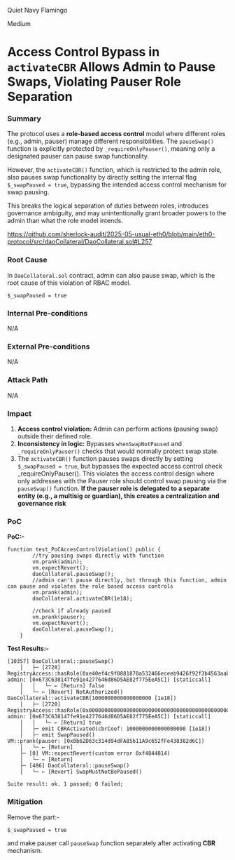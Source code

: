 Quiet Navy Flamingo

Medium

# Access Control Bypass in `activateCBR` Allows Admin to Pause Swaps, Violating Pauser Role Separation

### Summary

The protocol uses a **role-based access control** model where different roles (e.g., admin, pauser) manage different responsibilities. The `pauseSwap()` function is explicitly protected by `_requireOnlyPauser()`, meaning only a designated pauser can pause swap functionality.

However, the `activateCBR()` function, which is restricted to the admin role, also pauses swap functionality by directly setting the internal flag `$_swapPaused = true`, bypassing the intended access control mechanism for swap pausing.

This breaks the logical separation of duties between roles, introduces governance ambiguity, and may unintentionally grant broader powers to the admin than what the role model intends.

https://github.com/sherlock-audit/2025-05-usual-eth0/blob/main/eth0-protocol/src/daoCollateral/DaoCollateral.sol#L257

### Root Cause

In `DaoCollateral.sol` contract, admin can also pause swap, which is the root cause of this violation of RBAC model.

```solidity
$_swapPaused = true
```

### Internal Pre-conditions

N/A

### External Pre-conditions

N/A

### Attack Path

N/A

### Impact

1. **Access control violation:** Admin can perform actions (pausing swap) outside their defined role.
2. **Inconsistency in logic:** Bypasses `whenSwapNotPaused` and `_requireOnlyPauser()` checks that would normally protect swap state.
3. The `activateCBR()` function pauses swaps directly by setting `$_swapPaused = true`, but bypasses the expected access control check _requireOnlyPauser(). This violates the access control design where only addresses with the Pauser role should control swap pausing via the `pauseSwap()` function. **If the pauser role is delegated to a separate entity (e.g., a multisig or guardian), this creates a centralization and governance risk**

### PoC

**PoC:-**

```solidity
function test_PoCAccesControlViolation() public {
        //try pausing swaps directly with function
        vm.prank(admin);
        vm.expectRevert();
        daoCollateral.pauseSwap();
        //admin can't pause directly, but through this function, admin can pause and violates the role based access controls
        vm.prank(admin);
        daoCollateral.activateCBR(1e18);

        //check if already paused
        vm.prank(pauser);
        vm.expectRevert();
        daoCollateral.pauseSwap();
    }
```

**Test Results:-**

```solidity
[10357] DaoCollateral::pauseSwap()
    │   ├─ [2728] RegistryAccess::hasRole(0xe40ef4c9f0881870a532466eceeb9426f92f3b4563aab91fc873619411dc7014, admin: [0x673C638147fe91e4277646d86D5AE82f775EeA5C]) [staticcall]
    │   │   └─ ← [Return] false
    │   └─ ← [Revert] NotAuthorized()
DaoCollateral::activateCBR(1000000000000000000 [1e18])
    │   ├─ [2728] RegistryAccess::hasRole(0x0000000000000000000000000000000000000000000000000000000000000000, admin: [0x673C638147fe91e4277646d86D5AE82f775EeA5C]) [staticcall]
    │   │   └─ ← [Return] true
    │   ├─ emit CBRActivated(cbrCoef: 1000000000000000000 [1e18])
    │   ├─ emit SwapPaused()
VM::prank(pauser: [0x0b62D63c314d94dFA85b11A9c652fFe438382d6C])
    │   └─ ← [Return]
    ├─ [0] VM::expectRevert(custom error 0xf4844814)
    │   └─ ← [Return]
    ├─ [486] DaoCollateral::pauseSwap()
    │   └─ ← [Revert] SwapMustNotBePaused()
```
```solidity
Suite result: ok. 1 passed; 0 failed;
```


### Mitigation

Remove the part:-

```solidity
$_swapPaused = true
```
and make pauser call `pauseSwap` function separately after activating **CBR** mechanism.